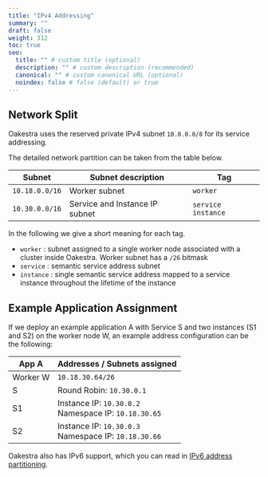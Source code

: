```yaml
---
title: "IPv4 Addressing"
summary: ""
draft: false
weight: 312
toc: true
seo:
  title: "" # custom title (optional)
  description: "" # custom description (recommended)
  canonical: "" # custom canonical URL (optional)
  noindex: false # false (default) or true
---
```


## Network Split

Oakestra uses the reserved private IPv4 subnet `10.0.0.0/8` for its service addressing.

The detailed network partition can be taken from the table below.

| Subnet         | Subnet description             | Tag                  |
|----------------|--------------------------------|----------------------|
| `10.18.0.0/16` | Worker subnet                  | `worker`             |
| `10.30.0.0/16` | Service and Instance IP subnet | `service` `instance` |

In the following we give a short meaning for each tag.

* `worker` : subnet assigned to a single worker node associated with a cluster inside Oakestra. Worker subnet has a `/26` bitmask
* `service` : semantic service address subnet
* `instance` : single semantic service address mapped to a service instance throughout the lifetime of the instance

## Example Application Assignment

If we deploy an example application A with Service S and two instances (S1 and S2) on the worker node W, an example address configuration can be the following:

| App A    | Addresses / Subnets assigned                             |
|----------|----------------------------------------------------------|
| Worker W | `10.18.30.64/26`                                         |
| S        | Round Robin: `10.30.0.1`                                 |
| S1       | Instance IP: `10.30.0.2`<br> Namespace IP: `10.18.30.65` |
| S2       | Instance IP: `10.30.0.3`<br> Namespace IP: `10.18.30.66` |

Oakestra also has IPv6 support, which you can read in [IPv6 address partitioning](../ipv6-addressing/).